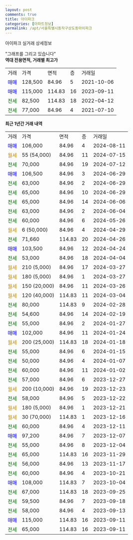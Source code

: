 ```yaml
---
layout: post
comments: true
title: 아이파크
categories: [아파트정보]
permalink: /apt/서울특별시동작구상도동아이파크
---
```


아이파크 실거래 상세정보

<script type="text/javascript">
  google.charts.load('current', {'packages':['line', 'corechart']});
  google.charts.setOnLoadCallback(drawChart);

  function drawChart() {
    var data = new google.visualization.DataTable();
    data.addColumn('date', '거래일');
    data.addColumn('number', "매매");
    data.addColumn('number', "전세");
    data.addColumn('number', "전매");

    data.addRows([[new Date(Date.parse("2024-08-11")), 106000, null, null], [new Date(Date.parse("2024-07-15")), null, null, null], [new Date(Date.parse("2024-07-12")), null, 70000, null], [new Date(Date.parse("2024-06-29")), 106500, null, null], [new Date(Date.parse("2024-06-29")), null, 63000, null], [new Date(Date.parse("2024-06-29")), null, 65000, null], [new Date(Date.parse("2024-06-06")), null, 65000, null], [new Date(Date.parse("2024-06-04")), null, 63000, null], [new Date(Date.parse("2024-05-26")), null, 60000, null], [new Date(Date.parse("2024-04-29")), null, null, null], [new Date(Date.parse("2024-04-26")), null, 71660, null], [new Date(Date.parse("2024-04-24")), 103500, null, null], [new Date(Date.parse("2024-04-04")), null, 53000, null], [new Date(Date.parse("2024-03-27")), null, null, null], [new Date(Date.parse("2024-03-27")), null, null, null], [new Date(Date.parse("2024-03-26")), null, null, null], [new Date(Date.parse("2024-03-04")), null, null, null], [new Date(Date.parse("2024-02-28")), null, 80000, null], [new Date(Date.parse("2024-02-19")), null, 54600, null], [new Date(Date.parse("2024-01-27")), null, 55000, null], [new Date(Date.parse("2024-01-24")), 102000, null, null], [new Date(Date.parse("2024-01-18")), null, null, null], [new Date(Date.parse("2024-01-15")), null, 55000, null], [new Date(Date.parse("2024-01-07")), null, 50000, null], [new Date(Date.parse("2024-01-02")), null, 60000, null], [new Date(Date.parse("2023-12-27")), null, 57000, null], [new Date(Date.parse("2023-12-23")), null, null, null], [new Date(Date.parse("2023-12-22")), null, 58000, null], [new Date(Date.parse("2023-12-21")), null, null, null], [new Date(Date.parse("2023-12-16")), null, null, null], [new Date(Date.parse("2023-12-11")), null, 60000, null], [new Date(Date.parse("2023-12-07")), 97200, null, null], [new Date(Date.parse("2023-12-04")), null, 55000, null], [new Date(Date.parse("2023-11-29")), null, 65000, null], [new Date(Date.parse("2023-11-17")), null, 56000, null], [new Date(Date.parse("2023-10-21")), null, 60000, null], [new Date(Date.parse("2023-10-04")), 108000, null, null], [new Date(Date.parse("2023-09-25")), null, 67000, null], [new Date(Date.parse("2023-09-18")), null, 59500, null], [new Date(Date.parse("2023-09-13")), null, 58000, null], [new Date(Date.parse("2023-09-11")), 115000, null, null], [new Date(Date.parse("2023-09-11")), null, 65000, null]]);

    var options = {
      hAxis: {
        format: 'yyyy/MM/dd'
      },    
      lineWidth: 0,
      pointsVisible: true,    
      title: '최근 1년간 유형별 실거래가 분포',
      legend: { position: 'bottom' }
    };

    var formatter = new google.visualization.NumberFormat({pattern:'###,###'} );
    formatter.format(data, 1);
    formatter.format(data, 2);
    
    setTimeout(function() {
        var chart = new google.visualization.LineChart(document.getElementById('columnchart_material'));
        chart.draw(data, (options));
        document.getElementById('loading').style.display = 'none';
    }, 200);
  }
</script>


<div id="loading" style="z-index:20; display: block; margin-left: 0px">"그래프를 그리고 있습니다"</div>
<div id="columnchart_material" style="width: 95%; margin-left: 0px; display: block"></div>
<!-- contents start -->
<b>역대 전용면적, 거래별 최고가</b>
<table class="sortable">
    <tr>
      <td>거래</td>
      <td>가격</td>
      <td>면적</td>
      <td>층</td>
      <td>거래일</td>
    </tr>
        <tr>
          <td><a style="color: blue">매매</a></td>
          <td>128,500</td>
          <td>84.96</td>
          <td>5</td>
          <td>2021-10-06</td>
        </tr>            <tr>
          <td><a style="color: blue">매매</a></td>
          <td>115,000</td>
          <td>114.83</td>
          <td>16</td>
          <td>2023-09-11</td>
        </tr>        
        <tr>
              <td><a style="color: darkgreen">전세</a></td>
              <td>82,500</td>
              <td>114.83</td>
              <td>18</td>
              <td>2022-04-12</td>
            </tr>            <tr>
              <td><a style="color: darkgreen">전세</a></td>
              <td>77,000</td>
              <td>84.96</td>
              <td>4</td>
              <td>2021-07-10</td>
            </tr>        
    
</table>

<b>최근 1년간 거래 내역</b>

<table class="sortable">
    <tr>
      <td>거래</td>
      <td>가격</td>
      <td>면적</td>
      <td>층</td>
      <td>거래일</td>
    </tr>
    <tr>
      <td><a style="color: blue">매매</a></td>
      <td>106,000</td>
      <td>84.96</td>
      <td>4</td>
      <td>2024-08-11</td>
    </tr>          <tr>
      <td><a style="color: darkgoldenrod">월세</a></td>
      <td>55 (54,000)</td>
      <td>84.96</td>
      <td>11</td>
      <td>2024-07-15</td>
    </tr>          <tr>
      <td><a style="color: darkgreen">전세</a></td>
      <td>70,000</td>
      <td>84.96</td>
      <td>19</td>
      <td>2024-07-12</td>
    </tr>          <tr>
      <td><a style="color: blue">매매</a></td>
      <td>106,500</td>
      <td>84.96</td>
      <td>3</td>
      <td>2024-06-29</td>
    </tr>          <tr>
      <td><a style="color: darkgreen">전세</a></td>
      <td>63,000</td>
      <td>84.96</td>
      <td>2</td>
      <td>2024-06-29</td>
    </tr>          <tr>
      <td><a style="color: darkgreen">전세</a></td>
      <td>65,000</td>
      <td>84.96</td>
      <td>10</td>
      <td>2024-06-29</td>
    </tr>          <tr>
      <td><a style="color: darkgreen">전세</a></td>
      <td>65,000</td>
      <td>84.96</td>
      <td>14</td>
      <td>2024-06-06</td>
    </tr>          <tr>
      <td><a style="color: darkgreen">전세</a></td>
      <td>63,000</td>
      <td>84.96</td>
      <td>2</td>
      <td>2024-06-04</td>
    </tr>          <tr>
      <td><a style="color: darkgreen">전세</a></td>
      <td>60,000</td>
      <td>84.96</td>
      <td>6</td>
      <td>2024-05-26</td>
    </tr>          <tr>
      <td><a style="color: darkgoldenrod">월세</a></td>
      <td>6 (50,000)</td>
      <td>84.96</td>
      <td>4</td>
      <td>2024-04-29</td>
    </tr>          <tr>
      <td><a style="color: darkgreen">전세</a></td>
      <td>71,660</td>
      <td>114.83</td>
      <td>20</td>
      <td>2024-04-26</td>
    </tr>          <tr>
      <td><a style="color: blue">매매</a></td>
      <td>103,500</td>
      <td>84.96</td>
      <td>12</td>
      <td>2024-04-24</td>
    </tr>          <tr>
      <td><a style="color: darkgreen">전세</a></td>
      <td>53,000</td>
      <td>84.96</td>
      <td>18</td>
      <td>2024-04-04</td>
    </tr>          <tr>
      <td><a style="color: darkgoldenrod">월세</a></td>
      <td>210 (5,000)</td>
      <td>84.96</td>
      <td>17</td>
      <td>2024-03-27</td>
    </tr>          <tr>
      <td><a style="color: darkgoldenrod">월세</a></td>
      <td>180 (5,000)</td>
      <td>84.96</td>
      <td>1</td>
      <td>2024-03-27</td>
    </tr>          <tr>
      <td><a style="color: darkgoldenrod">월세</a></td>
      <td>150 (20,000)</td>
      <td>84.96</td>
      <td>11</td>
      <td>2024-03-26</td>
    </tr>          <tr>
      <td><a style="color: darkgoldenrod">월세</a></td>
      <td>120 (40,000)</td>
      <td>114.83</td>
      <td>11</td>
      <td>2024-03-04</td>
    </tr>          <tr>
      <td><a style="color: darkgreen">전세</a></td>
      <td>80,000</td>
      <td>114.83</td>
      <td>9</td>
      <td>2024-02-28</td>
    </tr>          <tr>
      <td><a style="color: darkgreen">전세</a></td>
      <td>54,600</td>
      <td>84.96</td>
      <td>14</td>
      <td>2024-02-19</td>
    </tr>          <tr>
      <td><a style="color: darkgreen">전세</a></td>
      <td>55,000</td>
      <td>84.96</td>
      <td>2</td>
      <td>2024-01-27</td>
    </tr>          <tr>
      <td><a style="color: blue">매매</a></td>
      <td>102,000</td>
      <td>84.96</td>
      <td>11</td>
      <td>2024-01-24</td>
    </tr>          <tr>
      <td><a style="color: darkgoldenrod">월세</a></td>
      <td>200 (25,000)</td>
      <td>114.83</td>
      <td>18</td>
      <td>2024-01-18</td>
    </tr>          <tr>
      <td><a style="color: darkgreen">전세</a></td>
      <td>55,000</td>
      <td>84.96</td>
      <td>6</td>
      <td>2024-01-15</td>
    </tr>          <tr>
      <td><a style="color: darkgreen">전세</a></td>
      <td>50,000</td>
      <td>84.96</td>
      <td>4</td>
      <td>2024-01-07</td>
    </tr>          <tr>
      <td><a style="color: darkgreen">전세</a></td>
      <td>60,000</td>
      <td>84.96</td>
      <td>11</td>
      <td>2024-01-02</td>
    </tr>          <tr>
      <td><a style="color: darkgreen">전세</a></td>
      <td>57,000</td>
      <td>84.96</td>
      <td>6</td>
      <td>2023-12-27</td>
    </tr>          <tr>
      <td><a style="color: darkgoldenrod">월세</a></td>
      <td>200 (10,000)</td>
      <td>84.96</td>
      <td>19</td>
      <td>2023-12-23</td>
    </tr>          <tr>
      <td><a style="color: darkgreen">전세</a></td>
      <td>58,000</td>
      <td>84.96</td>
      <td>5</td>
      <td>2023-12-22</td>
    </tr>          <tr>
      <td><a style="color: darkgoldenrod">월세</a></td>
      <td>180 (5,000)</td>
      <td>84.96</td>
      <td>1</td>
      <td>2023-12-21</td>
    </tr>          <tr>
      <td><a style="color: darkgoldenrod">월세</a></td>
      <td>30 (70,000)</td>
      <td>114.83</td>
      <td>1</td>
      <td>2023-12-16</td>
    </tr>          <tr>
      <td><a style="color: darkgreen">전세</a></td>
      <td>60,000</td>
      <td>84.96</td>
      <td>4</td>
      <td>2023-12-11</td>
    </tr>          <tr>
      <td><a style="color: blue">매매</a></td>
      <td>97,200</td>
      <td>84.96</td>
      <td>7</td>
      <td>2023-12-07</td>
    </tr>          <tr>
      <td><a style="color: darkgreen">전세</a></td>
      <td>55,000</td>
      <td>84.96</td>
      <td>8</td>
      <td>2023-12-04</td>
    </tr>          <tr>
      <td><a style="color: darkgreen">전세</a></td>
      <td>65,000</td>
      <td>114.83</td>
      <td>16</td>
      <td>2023-11-29</td>
    </tr>          <tr>
      <td><a style="color: darkgreen">전세</a></td>
      <td>56,000</td>
      <td>84.96</td>
      <td>13</td>
      <td>2023-11-17</td>
    </tr>          <tr>
      <td><a style="color: darkgreen">전세</a></td>
      <td>60,000</td>
      <td>84.96</td>
      <td>4</td>
      <td>2023-10-21</td>
    </tr>          <tr>
      <td><a style="color: blue">매매</a></td>
      <td>108,000</td>
      <td>114.83</td>
      <td>7</td>
      <td>2023-10-04</td>
    </tr>          <tr>
      <td><a style="color: darkgreen">전세</a></td>
      <td>67,000</td>
      <td>114.83</td>
      <td>18</td>
      <td>2023-09-25</td>
    </tr>          <tr>
      <td><a style="color: darkgreen">전세</a></td>
      <td>59,500</td>
      <td>84.96</td>
      <td>7</td>
      <td>2023-09-18</td>
    </tr>          <tr>
      <td><a style="color: darkgreen">전세</a></td>
      <td>58,000</td>
      <td>84.96</td>
      <td>4</td>
      <td>2023-09-13</td>
    </tr>          <tr>
      <td><a style="color: blue">매매</a></td>
      <td>115,000</td>
      <td>114.83</td>
      <td>16</td>
      <td>2023-09-11</td>
    </tr>          <tr>
      <td><a style="color: darkgreen">전세</a></td>
      <td>65,000</td>
      <td>114.83</td>
      <td>16</td>
      <td>2023-09-11</td>
    </tr>      </table>
<!-- contents end -->    

